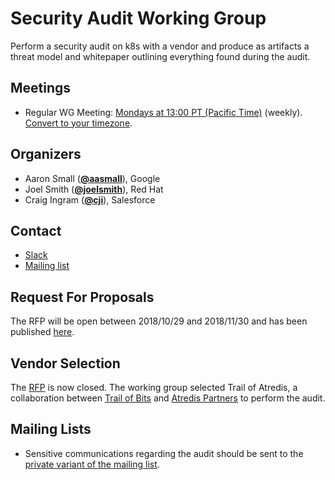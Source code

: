 <!---
This is an autogenerated file!

Please do not edit this file directly, but instead make changes to the
sigs.yaml file in the project root.

To understand how this file is generated, see https://git.k8s.io/community/generator/README.md
--->
# Security Audit Working Group

Perform a security audit on k8s with a vendor and produce as artifacts a threat model and whitepaper outlining everything found during the audit.

## Meetings
* Regular WG Meeting: [Mondays at 13:00 PT (Pacific Time)](https://docs.google.com/document/d/1RbC4SBZBlKth7IjYv_NaEpnmLGwMJ0ElpUOmsG-bdRA/edit) (weekly). [Convert to your timezone](http://www.thetimezoneconverter.com/?t=13:00&tz=PT%20%28Pacific%20Time%29).

## Organizers

* Aaron Small (**[@aasmall](https://github.com/aasmall)**), Google
* Joel Smith (**[@joelsmith](https://github.com/joelsmith)**), Red Hat
* Craig Ingram (**[@cji](https://github.com/cji)**), Salesforce

## Contact
* [Slack](https://kubernetes.slack.com/messages/wg-security-audit)
* [Mailing list](https://groups.google.com/forum/#!forum/kubernetes-wg-security-audit)

<!-- BEGIN CUSTOM CONTENT -->
## Request For Proposals
      
The RFP will be open between 2018/10/29 and 2018/11/30 and has been published [here](https://github.com/kubernetes/community/blob/master/wg-security-audit/RFP.md).

## Vendor Selection

The [RFP](https://github.com/kubernetes/community/blob/master/wg-security-audit/RFP.md) is now closed. The working group selected Trail of Atredis, a collaboration between [Trail of Bits](https://www.trailofbits.com/) and [Atredis Partners](https://www.atredis.com/) to perform the audit.

## Mailing Lists

* Sensitive communications regarding the audit should be sent to the [private variant of the mailing list](https://groups.google.com/forum/#!forum/kubernetes-wg-security-audit-private).

<!-- END CUSTOM CONTENT -->

